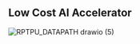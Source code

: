 ## Low Cost AI Accelerator   
![RPTPU_DATAPATH drawio (5)](https://github.com/user-attachments/assets/d319b8e4-3c84-44e1-a99d-5b38a529d4b4)
